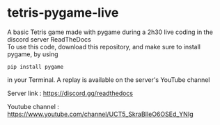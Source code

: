 # tetris-pygame-live

A basic Tetris game made with pygame during a 2h30 live coding in the discord server ReadTheDocs\
To use this code, download this repository, and make sure to install pygame, by using 
```pydocstring
pip install pygame
```
in your Terminal. A replay is available on the server's YouTube channel

Server link : https://discord.gg/readthedocs

Youtube channel : https://www.youtube.com/channel/UCT5_SkraBIleO6OSEd_YNIg

